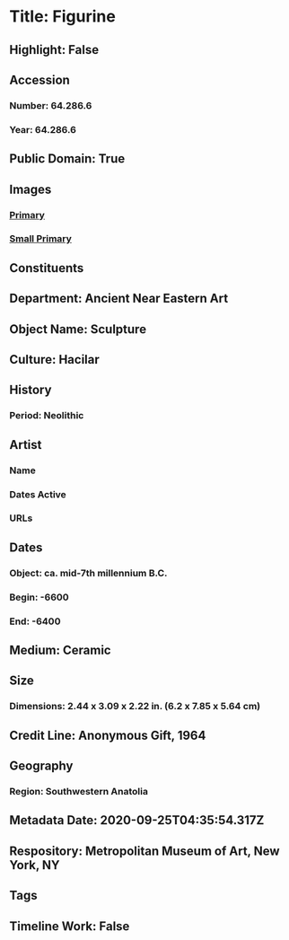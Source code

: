 # Title: Figurine
## Highlight: False
## Accession
### Number: 64.286.6
### Year: 64.286.6
## Public Domain: True
## Images
### [Primary](https://images.metmuseum.org/CRDImages/an/original/ME64_286_6.jpg)
### [Small Primary](https://images.metmuseum.org/CRDImages/an/web-large/ME64_286_6.jpg)
## Constituents
## Department: Ancient Near Eastern Art
## Object Name: Sculpture
## Culture: Hacilar
## History
### Period: Neolithic
## Artist
### Name
### Dates Active
### URLs
## Dates
### Object: ca. mid-7th millennium B.C.
### Begin: -6600
### End: -6400
## Medium: Ceramic
## Size
### Dimensions: 2.44 x 3.09 x 2.22 in. (6.2 x 7.85 x 5.64 cm)
## Credit Line: Anonymous Gift, 1964
## Geography
### Region: Southwestern Anatolia
## Metadata Date: 2020-09-25T04:35:54.317Z
## Respository: Metropolitan Museum of Art, New York, NY
## Tags
## Timeline Work: False